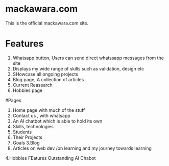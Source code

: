# mackawara.com
This is the official mackawara.com site.

# Features
1. Whatsapp button, Users can send direct whatssapp messages from the site
2. Displays my wide range of skills such as validation, design etc
3. SHowcase all ongoing projects
4. Blog page, A collection of articles
5. Current Reasearch
6. Hobbies page


#Pages
1. Home page with much of the stuff
 1. Contact us , with whatsapp
 2. An AI chatbot which is able to hold its own
 3. Skills, technologies
2. Students
  1. Their Projects
  2. Goals
3.Blog
  1. Articles on web dev /on learning and my journey towards learning

4.Hobbies
FEatures Outstanding
AI Chabot







